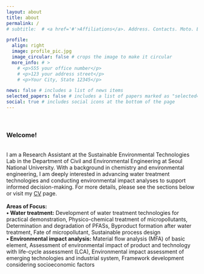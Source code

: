 ```yaml
---
layout: about
title: about
permalink: /
# subtitle:  # <a href='#'>Affiliations</a>. Address. Contacts. Moto. Etc.

profile:
  align: right
  image: profile_pic.jpg
  image_circular: false # crops the image to make it circular
  more_info: # >
    # <p>555 your office number</p>
    # <p>123 your address street</p>
    # <p>Your City, State 12345</p>

news: false # includes a list of news items
selected_papers: false # includes a list of papers marked as "selected={true}"
social: true # includes social icons at the bottom of the page
---
```

<br>
<h3>Welcome!</h3>

<!-- I received M.S. in Civil and Environmental Engineering and B.S. in Chemistry from Seoul National University. -->

<br>I am a Research Assistant at the Sustainable Environmental Technologies Lab in the Department of Civil and Environmental Engineering at Seoul National University. With a background in chemistry and environmental engineering, I am deeply interested in advancing water treatment technologies and conducting environmental impact analyses to support informed decision-making. For more details, please see the sections below or visit my <a href="https://gygyerin.github.io/cv/">CV</a> page.
<br>
<br>
<b>Areas of Focus:</b>
<br>
<b>• Water treatment:</b> Development of water treatment technologies for practical demonstration, Physico-chemical treatment of micropollutants, Determination and degradation of PFASs, Byproduct formation after water treatment, Fate of micropollutant, Sustainable process design
<br>
<b>• Environmental impact analysis:</b> Material flow analysis (MFA) of basic element, Assessment of environmental impact of product and technology with life-cycle assessment (LCA), Environmental impact assessment of emerging technologies and industrial system, Framework development considering socioeconomic factors


<div style="height: 0rem"></div>